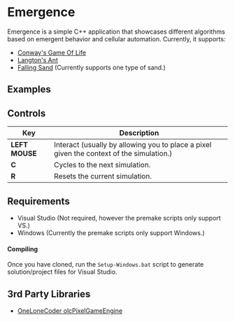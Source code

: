 # Emergence
Emergence is a simple C++ application that showcases different algorithms based on emergent behavior and cellular automation.  Currently, it supports:
- [Conway's Game Of Life](https://en.wikipedia.org/wiki/Conway%27s_Game_of_Life)
- [Langton's Ant](https://en.wikipedia.org/wiki/Langton%27s_ant)
- [Falling Sand](https://en.wikipedia.org/wiki/Falling-sand_game) (Currently supports one type of sand.)

## Examples

## Controls
| Key | Description |
|-----------------------------|-----------------------------|
| **LEFT MOUSE** | Interact (usually by allowing you to place a pixel given the context of the simulation.) |
| **C**          | Cycles to the next simulation. |
| **R**          | Resets the current simulation. |

## Requirements
- Visual Studio (Not required, however the premake scripts only support VS.)
- Windows (Currently the premake scripts only support Windows.)

#### Compiling
Once you have cloned, run the `Setup-Windows.bat` script to generate solution/project files for Visual Studio.

## 3rd Party Libraries
- [OneLoneCoder olcPixelGameEngine](https://github.com/OneLoneCoder/olcPixelGameEngine) 
